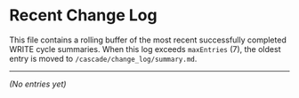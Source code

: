 <!-- @meta {
  "fileType": "rolling",
  "subtype": "buffer",
  "purpose": "A rolling log of the most recent WRITE cycle summaries, up to a defined maximum.",
  "editPolicy": "appendOnly",
  "routeScope": "global",
  "maxEntries": 7,
  "mergeTarget": "/cascade/change_log/summary.md"
} -->
# Recent Change Log

This file contains a rolling buffer of the most recent successfully completed WRITE cycle summaries. When this log exceeds `maxEntries` (7), the oldest entry is moved to `/cascade/change_log/summary.md`.

---
*(No entries yet)*
